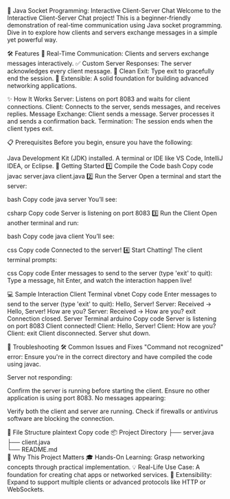 🚀 Java Socket Programming: Interactive Client-Server Chat
Welcome to the Interactive Client-Server Chat project! This is a beginner-friendly demonstration of real-time communication using Java socket programming. Dive in to explore how clients and servers exchange messages in a simple yet powerful way.





🛠 Features
💬 Real-Time Communication: Clients and servers exchange messages interactively.
✅ Custom Server Responses: The server acknowledges every client message.
🛑 Clean Exit: Type exit to gracefully end the session.
🔧 Extensible: A solid foundation for building advanced networking applications.




✨ How It Works
Server: Listens on port 8083 and waits for client connections.
Client: Connects to the server, sends messages, and receives replies.
Message Exchange:
Client sends a message.
Server processes it and sends a confirmation back.
Termination: The session ends when the client types exit.



📋 Prerequisites
Before you begin, ensure you have the following:

Java Development Kit (JDK) installed.
A terminal or IDE like VS Code, IntelliJ IDEA, or Eclipse.
🚀 Getting Started
1️⃣ Compile the Code
bash
Copy code
javac server.java client.java
2️⃣ Run the Server
Open a terminal and start the server:

bash
Copy code
java server
You’ll see:

csharp
Copy code
Server is listening on port 8083
3️⃣ Run the Client
Open another terminal and run:

bash
Copy code
java client
You’ll see:

css
Copy code
Connected to the server!
4️⃣ Start Chatting!
The client terminal prompts:

css
Copy code
Enter messages to send to the server (type 'exit' to quit):
Type a message, hit Enter, and watch the interaction happen live!



💻 Sample Interaction
Client Terminal
vbnet
Copy code
Enter messages to send to the server (type 'exit' to quit): 
Hello, Server!
Server: Received -> Hello, Server!
How are you?
Server: Received -> How are you?
exit
Connection closed.
Server Terminal
arduino
Copy code
Server is listening on port 8083
Client connected!
Client: Hello, Server!
Client: How are you?
Client: exit
Client disconnected.
Server shut down.



🔧 Troubleshooting
🛠 Common Issues and Fixes
"Command not recognized" error:
Ensure you're in the correct directory and have compiled the code using javac.

Server not responding:

Confirm the server is running before starting the client.
Ensure no other application is using port 8083.
No messages appearing:

Verify both the client and server are running.
Check if firewalls or antivirus software are blocking the connection.



📂 File Structure
plaintext
Copy code
📦 Project Directory
├── server.java   
├── client.java    
└── README.md     
🌟 Why This Project Matters
🎓 Hands-On Learning: Grasp networking concepts through practical implementation.
💡 Real-Life Use Case: A foundation for creating chat apps or networked services.
🚀 Extensibility: Expand to support multiple clients or advanced protocols like HTTP or WebSockets.

